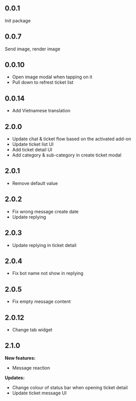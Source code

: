 ## 0.0.1

Init package

## 0.0.7

Send image, render image

## 0.0.10

- Open image modal when tapping on it
- Pull down to refrest ticket list

## 0.0.14

- Add Vietnamese translation

## 2.0.0

- Update chat & ticket flow based on the activated add-on
- Update ticket list UI
- Add ticket detail UI
- Add category & sub-category in create ticket modal

## 2.0.1

- Remove default value

## 2.0.2

- Fix wrong message create date
- Update replying

## 2.0.3

- Update replying in ticket detail

## 2.0.4

- Fix bot name not show in replying

## 2.0.5

- Fix empty message content

## 2.0.12

- Change tab widget

## 2.1.0

**New features:**

- Message reaction

**Updates:**

- Change colour of status bar when opening ticket detail
- Update ticket message UI

